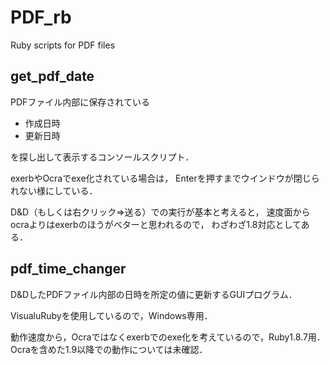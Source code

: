 PDF_rb
======

Ruby scripts for PDF files



get_pdf_date
------------

PDFファイル内部に保存されている
* 作成日時
* 更新日時

を探し出して表示するコンソールスクリプト．

exerbやOcraでexe化されている場合は，
Enterを押すまでウインドウが閉じられない様にしている．

D&D（もしくは右クリック⇒送る）での実行が基本と考えると，
速度面からocraよりはexerbのほうがベターと思われるので，
わざわざ1.8対応としてある．


pdf_time_changer
----------------

D&DしたPDFファイル内部の日時を所定の値に更新するGUIプログラム．

VisualuRubyを使用しているので，Windows専用．

動作速度から，Ocraではなくexerbでのexe化を考えているので，Ruby1.8.7用．
Ocraを含めた1.9以降での動作については未確認．


